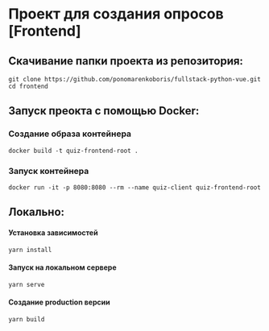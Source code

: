 # Проект для создания опросов [Frontend]

## Скачивание папки проекта из репозитория:
```shell
git clone https://github.com/ponomarenkoboris/fullstack-python-vue.git
cd frontend
```
## Запуск преокта с помощью Docker:
### Создание образа контейнера
```shell
docker build -t quiz-frontend-root .
```
### Запуск контейнера
```shell
docker run -it -p 8080:8080 --rm --name quiz-client quiz-frontend-root
```

## Локально: 
#### Установка зависимостей
```
yarn install
```
#### Запуск на локальном сервере
```
yarn serve
```
#### Создание production версии
```
yarn build
```
